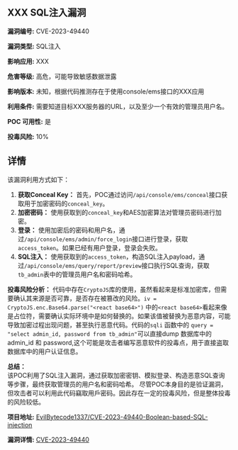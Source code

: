 ## XXX SQL注入漏洞

**漏洞编号:** CVE-2023-49440

**漏洞类型:** SQL注入

**影响应用:** XXX

**危害等级:** 高危，可能导致敏感数据泄露

**影响版本:** 未知，根据代码推测存在于使用console/ems接口的XXX应用

**利用条件:** 需要知道目标XXX服务器的URL，以及至少一个有效的管理员用户名。

**POC 可用性:** 是

**投毒风险:** 10%

## 详情

该漏洞利用方式如下：

1.  **获取Conceal Key：**  首先，POC通过访问`/api/console/ems/conceal`接口获取用于加密密码的`conceal_key`。
2.  **加密密码：**  使用获取到的`conceal_key`和AES加密算法对管理员密码进行加密。
3.  **登录：**  使用加密后的密码和用户名，通过`/api/console/ems/admin/force_login`接口进行登录，获取`access_token`。如果已经有用户登录，登录会失败。
4.  **SQL注入：**  使用获取到的`access_token`，构造SQL注入payload，通过`/api/console/ems/query/report/preview`接口执行SQL查询，获取`tb_admin`表中的管理员用户名和密码哈希。

**投毒风险分析：**
代码中存在`CryptoJS`库的使用，虽然看起来是标准加密库，但需要确认其来源是否可靠，是否存在被篡改的风险。`iv = CryptoJS.enc.Base64.parse("<react base64>")` 中的`<react base64>`看起来像是占位符，需要确认实际环境中是如何替换的。如果该值被替换为恶意内容，可能导致加密过程出现问题，甚至执行恶意代码。代码的`sqli` 函数中的 `query = "select admin_id, password from tb_admin"`可以直接dump 数据库中的 admin_id 和 password,这个可能是攻击者编写恶意软件的投毒点，用于直接盗取数据库中的用户认证信息。

**总结：**  
该POC利用了SQL注入漏洞，通过获取加密密钥、模拟登录、构造恶意SQL查询等步骤，最终获取管理员的用户名和密码哈希。 尽管POC本身目的是验证漏洞，但攻击者可以利用此代码竊取用戶密码。因此存在一定的投毒风险，但是整体投毒的风险较低。

**项目地址:** [EvilBytecode1337/CVE-2023-49440-Boolean-based-SQL-injection](https://github.com/EvilBytecode1337/CVE-2023-49440-Boolean-based-SQL-injection)

**漏洞详情:** [CVE-2023-49440](https://nvd.nist.gov/vuln/detail/CVE-2023-49440)